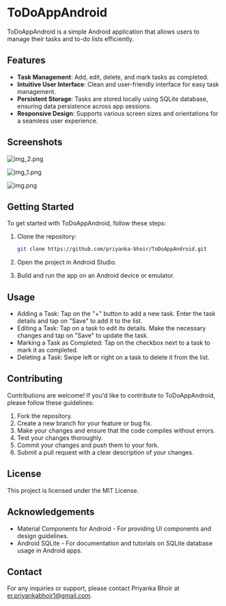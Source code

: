 # ToDoAppAndroid

ToDoAppAndroid is a simple Android application that allows users to manage their tasks and to-do lists efficiently.

## Features

- **Task Management**: Add, edit, delete, and mark tasks as completed.
- **Intuitive User Interface**: Clean and user-friendly interface for easy task management.
- **Persistent Storage**: Tasks are stored locally using SQLite database, ensuring data persistence across app sessions.
- **Responsive Design**: Supports various screen sizes and orientations for a seamless user experience.

## Screenshots


![img_2.png](img_2.png)


![img_1.png](img_1.png)


![img.png](img.png)


## Getting Started

To get started with ToDoAppAndroid, follow these steps:

1. Clone the repository:
   ```bash
   git clone https://github.com/priyanka-bhoir/ToDoAppAndroid.git

2. Open the project in Android Studio.

3. Build and run the app on an Android device or emulator.

## Usage
* Adding a Task: Tap on the "+" button to add a new task. Enter the task details and tap on "Save" to add it to the list.
* Editing a Task: Tap on a task to edit its details. Make the necessary changes and tap on "Save" to update the task.
* Marking a Task as Completed: Tap on the checkbox next to a task to mark it as completed.
* Deleting a Task: Swipe left or right on a task to delete it from the list.

## Contributing
Contributions are welcome! If you'd like to contribute to ToDoAppAndroid, please follow these guidelines:

1. Fork the repository.
2. Create a new branch for your feature or bug fix.
3. Make your changes and ensure that the code compiles without errors.
4. Test your changes thoroughly.
5. Commit your changes and push them to your fork.
6. Submit a pull request with a clear description of your changes.

## License
This project is licensed under the MIT License.

## Acknowledgements
* Material Components for Android - For providing UI components and design guidelines.
* Android SQLite - For documentation and tutorials on SQLite database usage in Android apps.

## Contact
For any inquiries or support, please contact Priyanka Bhoir at er.priyankabhoir1@gmail.com.

